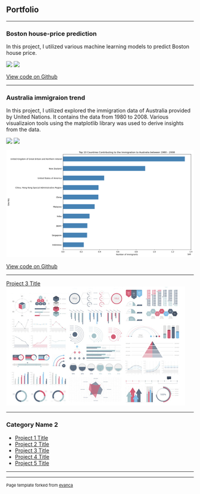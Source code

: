 ## Portfolio

---

### Boston house-price prediction
In this project, I utilized various machine learning models to predict Boston house price.

[![](https://img.shields.io/badge/Python-white?logo=Python)](#) [![](https://img.shields.io/badge/Jupyter-white?logo=Jupyter)](#)

[View code on Github](https://github.com/sakiruadebayo/Boston-Housing)

---
### Australia immigraion trend
In this project, I utilized explored the immigration data of Australia provided by United Nations. It contains the data from 1980 to 2008. Various visualizaion tools using the matplotlib library was used to derive insights from the data.

[![](https://img.shields.io/badge/Python-white?logo=Python)](#) [![](https://img.shields.io/badge/Jupyter-white?logo=Jupyter)](#)

<img src="images/immigration trend.png?raw=true"/>

[View code on Github](https://github.com/sakiruadebayo/Austaralia_Migration/tree/main)

---
[Project 3 Title](http://example.com/)
<img src="images/dummy_thumbnail.jpg?raw=true"/>

---

### Category Name 2

- [Project 1 Title](http://example.com/)
- [Project 2 Title](http://example.com/)
- [Project 3 Title](http://example.com/)
- [Project 4 Title](http://example.com/)
- [Project 5 Title](http://example.com/)

---




---
<p style="font-size:11px">Page template forked from <a href="https://github.com/evanca/quick-portfolio">evanca</a></p>
<!-- Remove above link if you don't want to attibute -->
